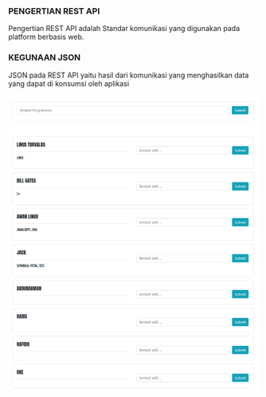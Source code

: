 <h3>PENGERTIAN REST API </h3>
Pengertian REST API adalah Standar komunikasi yang digunakan pada platform berbasis web.
<br>
<h3>KEGUNAAN JSON</h3>
JSON pada REST API yaitu hasil dari komunikasi yang menghasilkan data yang dapat di konsumsi oleh aplikasi

![Optional Text](halaman_utama.png)

